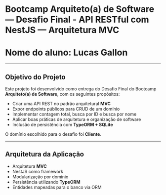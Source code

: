 # Bootcamp Arquiteto(a) de Software — Desafio Final  - API RESTful com NestJS — Arquitetura MVC
# Nome do aluno: Lucas Gallon
---

## Objetivo do Projeto
Este projeto foi desenvolvido como entrega do Desafio Final do Bootcamp **Arquiteto(a) de Software**, com os seguintes propósitos:

- Criar uma API REST no padrão arquitetural **MVC**  
- Expor endpoints públicos para CRUD de um domínio  
- Implementar contagem total, busca por ID e busca por nome  
- Aplicar boas práticas de arquitetura e organização de software  
- Inclusão de persistência com **TypeORM + SQLite**

O domínio escolhido para o desafio foi **Cliente**.

---

## Arquitetura da Aplicação

- Arquitetura **MVC**
- NestJS como framework
- Modularização por domínio
- Persistência utilizando **TypeORM**
- Entidades mapeadas para o banco via ORM
